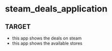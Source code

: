 # steam_deals_application

## TARGET

- this app shows the deals on steam
- this app shows the available stores
